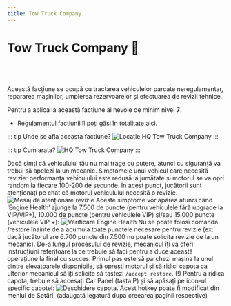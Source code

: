 ```yaml
---
title: Tow Truck Company
---
```


# Tow Truck Company 🗼
<br> <br> <br> 
Această facțiune se ocupă cu tractarea vehiculelor parcate neregulamentar, repararea mașinilor, umplerea rezervoarelor și efectuarea de revizii tehnice.

Pentru a aplica la această facțiune ai nevoie de minim nivel **7**.

- Regulamentul facțiunii îl poți găsi în totalitate [aici](https://ragepanel.b-hood.ro/rules/view/regulament-mecanici "Regulament Tow Truck Company").

::: tip Unde se afla aceasta factiune?
![Locație HQ Tow Truck Company](https://i.imgur.com/C7yoBG7.png "Locație HQ Tow Truck Company")
:::

::: tip Cum arata?
![HQ Tow Truck Company](https://i.imgur.com/HYOoh6s.png "HQ LSPD")
:::

Dacă simți că vehicululul tău nu mai trage cu putere, atunci cu siguranță va trebui să apelezi la un mecanic.
Simptomele unui vehicul care necesită revizie: performanța vehiculului este redusă la jumătate și motorul se va opri random la fiecare 100-200 de secunde. În acest punct, jucătorii sunt atenționați pe chat că motorul vehiculului necesită o revizie.
![Mesaj de atenționare revizie](https://i.imgur.com/RkTDiDL.png "Mesaj de atenționare revizie")
Aceste simptome vor apărea atunci când ‘Engine Health’ ajunge la 7.500 de puncte (pentru vehiculele fără upgrade la VIP/VIP+), 10.000 de puncte (pentru vehiculele VIP) și/sau 15.000 puncte (vehiculele VIP +):
![Verificare Engine Health](https://i.imgur.com/5FfT7Ez.png "Verificare Engine Health")
Nu se poate folosi comanda /restore înainte de a acumula toate punctele necesare pentru revizie (ex: dacă jucătorul are 6.700 puncte din 7.500 nu poate solicita revizie de la un mecanic).
De-a lungul procesului de revizie, mecanicul îți va oferi instrucțiuni referitoare la ce trebuie să faci pentru a duce această operațiune la final cu succes.
Primul pas este să parchezi mașina la unul dintre elevatoarele disponibile, să oprești motorul și să ridici capota ca ulterior mecanicul să îți solicite să tastezi `/accept restore`.
(!) Pentru a ridica capota, trebuie să accesați Car Panel (tasta P) și să apăsați pe icon-ul specific capotei: 
![Deschidere capota](https://imgur.com/a/MQrrZjw "Deschidere capota").
Acest hotkey poate fi modificat din meniul de Setări. (adaugată legatură dupa creearea paginii respective)
